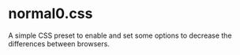 # normal0.css
A simple CSS preset to enable and set some options to decrease the differences between browsers.
